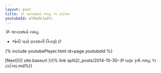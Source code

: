 ```yaml
---
layout: post
title: ૐ ગાબસથયે નમહ ૧૧ ટાઈમ્સ
youtubeId: mlMadVJadfc
---
```

 
 
 ૐ ગાબસથયે નમહ  
 
 -  જેની પાસે પ્રકાશની કિરણો છે 
 
  
 
  
 
 
 
 
 
 


{% include youtubePlayer.html id=page.youtubeId %}
 
[Next]({{ site.baseurl }}{% link  split2/_posts/2014-10-30-ૐ બ્રહ્મ કૃથે નમહ ૧૧ ટાઈમ્સ.md%})
 
